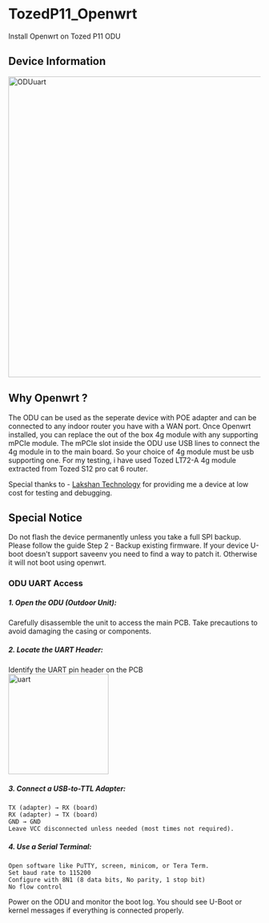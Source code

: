 # TozedP11_Openwrt
Install Openwrt on Tozed P11 ODU

## Device Information

<img src="https://res.cloudinary.com/dckmedia/image/upload/v1751110135/Tozed_P11/oduidu.jpg" alt="ODUuart" width="600"/>

## Why Openwrt ?
The ODU can be used as the seperate device with POE adapter and can be connected to any indoor router you have with a WAN port. Once Openwrt installed, you can replace the out of the box 4g module with any supporting mPCIe module. The mPCIe slot inside the ODU use USB lines to connect the 4g module in to the main board. So your choice of 4g module must be usb supporting one. For my testing, i have used Tozed LT72-A 4g module extracted from Tozed S12 pro cat 6 router.

Special thanks to - [Lakshan Technology](https://www.facebook.com/share/1AXsUXrdP9/?mibextid=wwXIfr) for providing me a device at low cost for testing and debugging.

## Special Notice

Do not flash the device permanently unless you take a full SPI backup. Please follow the guide Step 2 - Backup existing firmware. If your device U-boot doesn't support saveenv you need to find a way to patch it. Otherwise it will not boot using openwrt.

### ODU UART Access
##### 1. Open the ODU (Outdoor Unit):
Carefully disassemble the unit to access the main PCB. Take precautions to avoid damaging the casing or components.

##### 2. Locate the UART Header:
Identify the UART pin header on the PCB  
<img src="https://res.cloudinary.com/dckmedia/image/upload/v1751113055/Tozed_P11/uart.jpg" alt="uart" width="200"/>

##### 3. Connect a USB-to-TTL Adapter:

    TX (adapter) → RX (board)
    RX (adapter) → TX (board)
    GND → GND
    Leave VCC disconnected unless needed (most times not required).

##### 4. Use a Serial Terminal:

    Open software like PuTTY, screen, minicom, or Tera Term.
    Set baud rate to 115200
    Configure with 8N1 (8 data bits, No parity, 1 stop bit)
    No flow control

Power on the ODU and monitor the boot log. You should see U-Boot or kernel messages if everything is connected properly.
